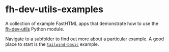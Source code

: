 # fh-dev-utils-examples
A collection of example FastHTML apps that demonstrate how to use the [fh-dev-utils](https://exploringml.github.io/fh-dev-utils/) Python module.

Navigate to a subfolder to find out more about a particular example. A good place to start is the [`tailwind-basic`](/tailwind-basic/) example.
